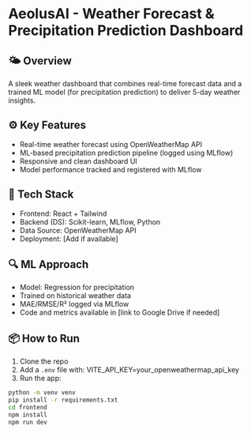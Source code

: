 # AeolusAI - Weather Forecast & Precipitation Prediction Dashboard

## 🌤️ Overview
A sleek weather dashboard that combines real-time forecast data and a trained ML model (for precipitation prediction) to deliver 5-day weather insights.

## ⚙️ Key Features
- Real-time weather forecast using OpenWeatherMap API
- ML-based precipitation prediction pipeline (logged using MLflow)
- Responsive and clean dashboard UI
- Model performance tracked and registered with MLflow

## 🧠 Tech Stack
- Frontend: React + Tailwind
- Backend (DS): Scikit-learn, MLflow, Python
- Data Source: OpenWeatherMap API
- Deployment: [Add if available]

## 🔍 ML Approach
- Model: Regression for precipitation
- Trained on historical weather data
- MAE/RMSE/R² logged via MLflow
- Code and metrics available in [link to Google Drive if needed]

## 📦 How to Run
1. Clone the repo
2. Add a `.env` file with:
VITE_API_KEY=your_openweathermap_api_key
3. Run the app:
```bash
python -m venv venv
pip install -r requirements.txt
cd frontend
npm install
npm run dev